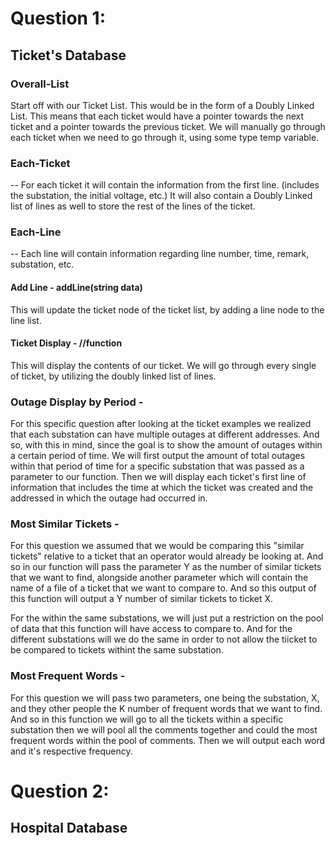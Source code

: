 # Question 1: 
## Ticket's Database 

### Overall-List

Start off with our Ticket List. This would be in the form of  a Doubly Linked List. This means that each ticket would have a pointer towards the next ticket and a pointer towards the previous ticket. We will manually go through each ticket when we need to go through it, using some type temp variable. 

### Each-Ticket
--
For each ticket it will contain the information from the first line. (includes the substation, the initial voltage, etc.) It will also contain a Doubly Linked list of lines as well to store the rest of the lines of the ticket.
### Each-Line
--
Each line will contain information regarding line number, time, remark, substation, etc. 
#### Add Line - addLine(string data)
This will update the ticket node of the ticket list, by adding a line node to the line list.
#### Ticket Display - //function
This will display the contents of our ticket. We will go through every single of ticket, by utilizing the doubly linked list of lines. 

### Outage Display by Period - 
For this specific question after looking at the ticket examples we realized that each substation can have multiple outages at different addresses. And so, with this in mind, since the goal is to show the amount of outages within a certain period of time. We will first output the amount of total outages within that period of time for a specific substation that was passed as a parameter to our function. Then we will display each ticket's first line of information that includes the time at which the ticket was created and the addressed in which the outage had occurred in.

### Most Similar Tickets - 
For this question we assumed that we would be comparing this "similar tickets" relative to a ticket that an operator would already be looking at. And so in our function will pass the parameter Y as the number of similar tickets that we want to find, alongside another parameter which will contain the name of a file of a ticket that we want to compare to. And so this output of this function will output a Y number of similar tickets to ticket X. 

For the within the same substations, we will just put a restriction on the pool of data that this function will have access to compare to. And for the different substations will we do the same in order to not allow the tiicket to be compared to tickets withint the same substation. 

### Most Frequent Words - 
For this question we will pass two parameters, one being the substation, X, and they other people the K number of frequent words that we want to find. And so in this function we will go to all the tickets within a specific substation then we will pool all the comments together and could the most frequent words within the pool of comments. Then we will output each word and it's respective frequency.

# Question 2: 
## Hospital Database 
